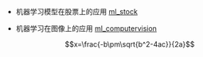 
<script type="text/javascript" src="http://cdn.mathjax.org/mathjax/latest/MathJax.js?config=default"></script>

+ 机器学习模型在股票上的应用
[ml_stock](https://github.com/Jarlonyan/dmapplication/blob/master/dm_stock.md)

+ 机器学习在图像上的应用
[ml_computervision](https://github.com/Jarlonyan/mlapplication/blob/master/ml_computervision.md)


$$x=\frac{-b\pm\sqrt{b^2-4ac}}{2a}$$

